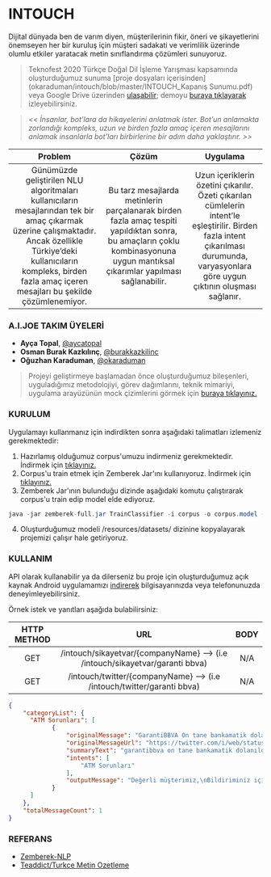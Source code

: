 # INTOUCH
Dijital dünyada ben de varım diyen, müşterilerinin fikir, öneri ve şikayetlerini önemseyen her bir kuruluş için müşteri sadakati ve verimlilik üzerinde olumlu etkiler yaratacak metin sınıflandırma çözümleri sunuyoruz.

> Teknofest 2020 Türkçe Doğal Dil İşleme Yarışması kapsamında oluşturduğumuz sunuma [proje dosyaları içerisinden](okaraduman/intouch/blob/master/INTOUCH_Kapanış Sunumu.pdf) veya Google Drive üzerinden [ulaşabilir](https://drive.google.com/drive/folders/1X8ED-3wyIGODAhFokCxZ17exP1lyrhGy?usp=sharing); demoyu [buraya tıklayarak](https://www.youtube.com/watch?v=8igPbPWZMF4&feature=youtu.be) izleyebilirsiniz.

>  *<< İnsanlar, bot’lara da hikayelerini anlatmak ister. Bot’un
anlamakta zorlandığı kompleks, uzun ve birden fazla
amaç içeren mesajlarını anlamak insanlarla bot’ları
birbirlerine bir adım daha yaklaştırır. >>*


| Problem | Çözüm | Uygulama |
|     :---:      |     :---:      |     :---:      |
| Günümüzde geliştirilen NLU algoritmaları kullanıcıların mesajlarından tek bir amaç çıkarmak üzerine çalışmaktadır. Ancak özellikle Türkiye’deki kullanıcıların kompleks, birden fazla amaç içeren mesajları bu şekilde çözümlenemiyor.   | Bu tarz mesajlarda metinlerin parçalanarak birden fazla amaç tespiti yapıldıktan sonra, bu amaçların çoklu kombinasyonuna uygun mantıksal çıkarımlar yapılması sağlanabilir.     | Uzun içeriklerin özetini çıkarılır. Özeti çıkarılan cümlelerin intent’le eşleştirilir. Birden fazla intent çıkarılması durumunda, varyasyonlara göre uygun çıktının oluşması sağlanır.    |


### A.I.JOE TAKIM ÜYELERİ
* **Ayça Topal**, [@aycatopal](https://github.com/aycatopal)
* **Osman Burak Kazkılınç**, [@burakkazkilinc](https://github.com/burakkazkilinc)
* **Oğuzhan Karaduman**, [@okaraduman](https://github.com/okaraduman)

> Projeyi geliştirmeye başlamadan önce oluşturduğumuz bileşenleri, uyguladığımız metodolojiyi, görev dağımlarını, teknik mimariyi, uygulama arayüzünün mock çizimlerini görmek için [buraya tıklayınız.](https://trello.com/b/uHX7tQjW/intouch)

### KURULUM
Uygulamayı kullanmanız için indirdikten sonra aşağıdaki talimatları izlemeniz gerekmektedir:

1. Hazırlamış olduğumuz corpus'umuzu indirmeniz gerekmektedir. İndirmek için [tıklayınız.](https://drive.google.com/drive/folders/1X8ED-3wyIGODAhFokCxZ17exP1lyrhGy?usp=sharing)
2. Corpus'u train etmek için Zemberek Jar'ını kullanıyoruz. İndirmek için [tıklayınız.](https://drive.google.com/drive/folders/1X8ED-3wyIGODAhFokCxZ17exP1lyrhGy?usp=sharing)
3. Zemberek Jar'ının bulunduğu dizinde aşağıdaki komutu çalıştırarak corpus'u train edip model elde ediyoruz.
```java
java -jar zemberek-full.jar TrainClassifier -i corpus -o corpus.model -lr 0.1 -ec 50
```
4. Oluşturduğumuz modeli /resources/datasets/ dizinine kopyalayarak projemizi çalışır hale getiriyoruz.

### KULLANIM
API olarak kullanabilir ya da dilerseniz bu proje için oluşturduğumuz açık kaynak Android uygulamamızı [indirerek](https://github.com/okaraduman/intouch-android) bilgisayarınızda veya telefonunuzda deneyimleyebilirsiniz. 

Örnek istek ve yanıtları aşağıda bulabilirsiniz: 

| HTTP METHOD | URL | BODY |
|     :---:      |     :---:      |     :---:      |
| GET   | /intouch/sikayetvar/{companyName}  --> (i.e /intouch/sikayetvar/garanti bbva)   | N/A    |
| GET   | /intouch/twitter/{companyName}  --> (i.e /intouch/twitter/garanti bbva)   | N/A    |

```json
{
    "categoryList": {
      "ATM Sorunları": [
            {
                "originalMessage": "GarantiBBVA On tane bankamatik dolandım atmlerinizde para yok bu ne rezillik sabah kurban parası verecez neden önlemlerinizi almıyorsunuz.",
                "originalMessageUrl": "https://twitter.com/i/web/status/1288932163832950784",
                "summaryText": "garantibbva on tane bankamatik dolanıldım Atm'lerinizde para yok bu ne rezillik sabah kurban parası vereceğiz neden önlemlerinizi almıyorsunuz .",
                "intents": [
                    "ATM Sorunları"
                ],
                "outputMessage": "Değerli müşterimiz,\nBildiriminiz için teşekkür ederiz.\n\nATM'lerimiz ile ilgili talebinizi incelemeye aldık. Konuyu inceleyerek size dönüş yapabilmemiz için iletişim bilgilerinizi de iletmenizi rica ederiz.\nİyi günler dileriz.  \n\nSaygılarımızla,\nGARANTİ BBVA"
            }
      ]
    },
    "totalMessageCount": 1
}
```

### REFERANS
* [Zemberek-NLP](https://github.com/ahmetaa/zemberek-nlp)
* [Teaddict/Turkce Metin Ozetleme](https://github.com/teaddict/turkce-metin-ozetleme-scala)

